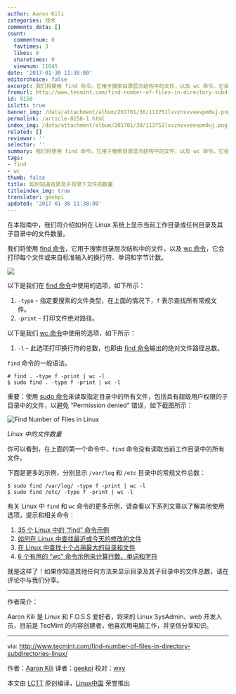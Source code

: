 ```yaml
---
author: Aaron Kili
categories: 技术
comments_data: []
count:
  commentnum: 0
  favtimes: 3
  likes: 0
  sharetimes: 0
  viewnum: 11645
date: '2017-01-30 11:38:00'
editorchoice: false
excerpt: 我们将使用 find 命令，它用于搜索目录层次结构中的文件，以及 wc 命令，它会打印每个文件或来自标准输入的换行符、单词和字节计数。
fromurl: http://www.tecmint.com/find-number-of-files-in-directory-subdirectories-linux/
id: 8158
islctt: true
banner_img: /data/attachment/album/201701/30/113751lvvznvvveevpm0uj.png
permalink: /article-8158-1.html
index_img: /data/attachment/album/201701/30/113751lvvznvvveevpm0uj.png.thumb.jpg
related: []
reviewer: ''
selector: ''
summary: 我们将使用 find 命令，它用于搜索目录层次结构中的文件，以及 wc 命令，它会打印每个文件或来自标准输入的换行符、单词和字节计数。
tags:
- find
- wc
thumb: false
title: 如何知道目录及子目录下文件的数量
titleindex_img: true
translator: geekpi
updated: '2017-01-30 11:38:00'
---
```


在本指南中，我们将介绍如何在 Linux 系统上显示当前工作目录或任何目录及其子目录中的文件数量。


我们将使用 [find 命令](https://linux.cn/tag-find.html)，它用于搜索目录层次结构中的文件，以及 [wc 命令](https://linux.cn/tag-wc.html)，它会打印每个文件或来自标准输入的换行符、单词和字节计数。


![](/data/attachment/album/201701/30/113751lvvznvvveevpm0uj.png)


以下是我们在 [find 命令](https://linux.cn/tag-find.html)中使用的选项，如下所示：


1. `-type` - 指定要搜索的文件类型，在上面的情况下，`f` 表示查找所有常规文件。
2. `-print` - 打印文件绝对路径。


以下是我们 [wc 命令](https://linux.cn/tag-wc.html)中使用的选项，如下所示：


1. `-l` - 此选项打印换行符的总数，也即由 [find 命令](https://linux.cn/tag-find.html)输出的绝对文件路径总数。


`find` 命令的一般语法。



```
# find . -type f -print | wc -l
$ sudo find . -type f -print | wc -l

```

重要：使用 [sudo 命令](http://www.tecmint.com/sudoers-configurations-for-setting-sudo-in-linux/)来读取指定目录中的所有文件，包括具有超级用户权限的子目录中的文件，以避免 “Permission denied” 错误，如下截图所示：


![Find Number of Files in Linux](/data/attachment/album/201701/30/113802if6nimiu16mym01m.png)


*Linux 中的文件数量*


你可以看到，在上面的第一个命令中，`find` 命令没有读取当前工作目录中的所有文件。


下面是更多的示例，分别显示 `/var/log` 和 `/etc` 目录中的常规文件总数：



```
$ sudo find /var/log/ -type f -print | wc -l
$ sudo find /etc/ -type f -print | wc -l

```

有关 Linux 中 `find` 和 `wc` 命令的更多示例，请查看以下系列文章以了解其他使用选项，提示和相关命令：


1. [35 个 Linux 中的 “find” 命令示例](http://www.tecmint.com/35-practical-examples-of-linux-find-command/)
2. [如何在 Linux 中查找最近或今天的修改的文件](http://www.tecmint.com/find-recent-modified-files-in-linux/)
3. [在 Linux 中查找十个占用最大的目录和文件](http://www.tecmint.com/find-top-large-directories-and-files-sizes-in-linux/)
4. [6 个有用的 “wc” 命令示例来计算行数、单词和字符](http://www.tecmint.com/wc-command-examples/)


就是这样了！如果你知道其他任何方法来显示目录及其子目录中的文件总数，请在评论中与我们分享。




---


作者简介：


Aaron Kili 是 Linux 和 F.O.S.S 爱好者，将来的 Linux SysAdmin、web 开发人员，目前是 TecMint 的内容创建者，他喜欢用电脑工作，并坚信分享知识。




---


via: <http://www.tecmint.com/find-number-of-files-in-directory-subdirectories-linux/>


作者：[Aaron Kili](http://www.tecmint.com/author/aaronkili/) 译者：[geekpi](https://github.com/geekpi) 校对：[wxy](https://github.com/wxy)


本文由 [LCTT](https://github.com/LCTT/TranslateProject) 原创编译，[Linux中国](https://linux.cn/) 荣誉推出